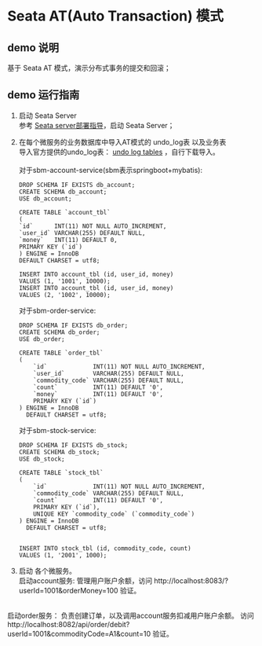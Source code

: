# Seata AT(Auto Transaction) 模式
## demo 说明

基于 Seata AT 模式，演示分布式事务的提交和回滚；

## demo 运行指南

1. 启动 Seata Server  
参考 [Seata server部署指导](https://github.com/bobbyz007/seata-samples/blob/main/README.md)，启动 Seata Server；

2. 在每个微服务的业务数据库中导入AT模式的 undo_log表 以及业务表  
   导入官方提供的undo_log表： [undo log tables](https://github.com/apache/incubator-seata/blob/v2.0.0/script/client/at/db/mysql.sql) ，自行下载导入。  
   <br>
   对于sbm-account-service(sbm表示springboot+mybatis):
   ```shell
   DROP SCHEMA IF EXISTS db_account;
   CREATE SCHEMA db_account;
   USE db_account;
   
   CREATE TABLE `account_tbl`
   (
   `id`      INT(11) NOT NULL AUTO_INCREMENT,
   `user_id` VARCHAR(255) DEFAULT NULL,
   `money`   INT(11) DEFAULT 0,
   PRIMARY KEY (`id`)
   ) ENGINE = InnoDB
   DEFAULT CHARSET = utf8;
   
   INSERT INTO account_tbl (id, user_id, money)
   VALUES (1, '1001', 10000);
   INSERT INTO account_tbl (id, user_id, money)
   VALUES (2, '1002', 10000);
   ```

   对于sbm-order-service:
   ```shell
   DROP SCHEMA IF EXISTS db_order;
   CREATE SCHEMA db_order;
   USE db_order;
   
   CREATE TABLE `order_tbl`
   (
       `id`             INT(11) NOT NULL AUTO_INCREMENT,
       `user_id`        VARCHAR(255) DEFAULT NULL,
       `commodity_code` VARCHAR(255) DEFAULT NULL,
       `count`          INT(11) DEFAULT '0',
       `money`          INT(11) DEFAULT '0',
       PRIMARY KEY (`id`)
   ) ENGINE = InnoDB
     DEFAULT CHARSET = utf8;
   ```

   对于sbm-stock-service:
   ```shell
   DROP SCHEMA IF EXISTS db_stock;
   CREATE SCHEMA db_stock;
   USE db_stock;
   
   CREATE TABLE `stock_tbl`
   (
       `id`             INT(11) NOT NULL AUTO_INCREMENT,
       `commodity_code` VARCHAR(255) DEFAULT NULL,
       `count`          INT(11) DEFAULT '0',
       PRIMARY KEY (`id`),
       UNIQUE KEY `commodity_code` (`commodity_code`)
   ) ENGINE = InnoDB
     DEFAULT CHARSET = utf8;
   
   
   INSERT INTO stock_tbl (id, commodity_code, count)
   VALUES (1, '2001', 1000);
   ```

3. 启动 各个微服务。  
启动account服务: 管理用户账户余额，访问 http://localhost:8083/?userId=1001&orderMoney=100 验证。  
<br>
启动order服务： 负责创建订单，以及调用account服务扣减用户账户余额。  
访问 http://localhost:8082/api/order/debit?userId=1001&commodityCode=A1&count=10 验证。

